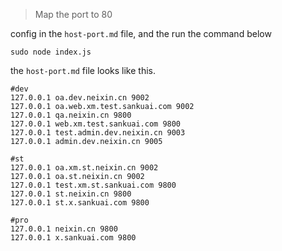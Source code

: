 > Map the port to 80

config in the `host-port.md` file, and the run the command below

```
sudo node index.js
```

the `host-port.md` file looks like this.
```
#dev
127.0.0.1 oa.dev.neixin.cn 9002
127.0.0.1 oa.web.xm.test.sankuai.com 9002
127.0.0.1 qa.neixin.cn 9800
127.0.0.1 web.xm.test.sankuai.com 9800
127.0.0.1 test.admin.dev.neixin.cn 9003
127.0.0.1 admin.dev.neixin.cn 9005

#st
127.0.0.1 oa.xm.st.neixin.cn 9002
127.0.0.1 oa.st.neixin.cn 9002
127.0.0.1 test.xm.st.sankuai.com 9800
127.0.0.1 st.neixin.cn 9800
127.0.0.1 st.x.sankuai.com 9800

#pro
127.0.0.1 neixin.cn 9800
127.0.0.1 x.sankuai.com 9800
```